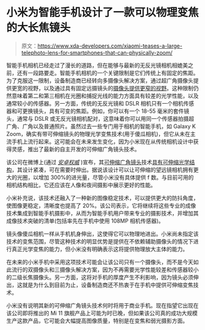 # 小米为智能手机设计了一款可以物理变焦的大长焦镜头

> 原文：<https://www.xda-developers.com/xiaomi-teases-a-large-telephoto-lens-for-smartphones-that-can-physically-zoom/>

智能手机相机已经走过了漫长的道路，但在能够与最新的无反光镜相机相媲美之前，还有一段路要走。智能手机相机的一个关键限制是它们传统上有固定的焦距。为了克服这一限制，设备制造商已经转向多摄像头解决方案，通过超广角摄像头提供更宽的视野，以及通过具有固定远摄镜头的[摄像头提供更窄的视野](https://www.xda-developers.com/oppo-reno-10x-zoom-review/)。这种限制仍然意味着第二和第三相机在光圈和捕捉光线的能力方面具有较差的光学性能，以及通常较小的传感器。另一方面，传统的无反光镜和 DSLR 相机只有一个相机传感器和可更换镜头，具有可变的焦距。例如，你可以有一个 18-55 毫米的套件镜头，通常与 DSLR 或无反光镜相机配对，这意味着你可以用同一个传感器拍摄超广角、广角以及普通照片。虽然过去一些专门用于相机的智能手机，如 Galaxy K Zoom，确实有带可伸缩镜头的物理光学变焦技术(用于傻瓜相机)，但它从未在主流手机上流行起来。这可能会在未来发生变化，因为小米现在从传统相机设计中获得灵感，推出了最新的自主开发的可伸缩广角镜头技术。

该公司在微博上(通过 [*安卓权威*](https://www.androidauthority.com/xiaomi-telescopic-camera-1174964/) )宣布，其[可伸缩广角镜头](https://m.weibo.cn/status/Jsv3ZjLvA)技术[具有可伸缩光学结构](https://blog.mi.com/en/2020/11/05/lei-jun-announces-xiaomis-plan-to-recruit-5000-engineers-at-midc/)，其设计紧凑，可在需要时伸出。据说该设计可以让可伸缩的望远镜相机拥有更大的光圈，以增加 300%的进光量，尽管小米没有具体提供 f 数。与目前可用的相机结构相比，它还应该在人像和夜间摄影中展示更好的性能。

小米补充说，该技术还融入了一种新的图像稳定技术，可以提供更大的防抖角度，使图像更稳定，清晰度也提高了 20%。该公司表示，它将继续将这些专业的成像技术集成到智能手机摄影中，从而为智能手机用户带来专业的摄影技术，并增加其成像技术突破的清单(包括率先在手机中使用 108MP 相机传感器)。

镜头像傻瓜相机一样从手机机身伸出，这使得它可以物理地进出。小米尚未指定该技术的变焦范围，尽管这种技术的明显优势是提供在不依赖辅助摄像头的情况下进行真正光学变焦的能力，但小米没有明确表示这将提供物理放大主体的能力。

在未来的小米手机中采用这项技术可能会让该公司只有一个摄像头，而不是今天如此流行的双摄像头和三摄像头解决方案，因为不再需要光学性能较差和传感器较小的二级长焦摄像头。另一方面，这将对手机的厚度产生不利影响，因为镜头必须伸出，这就是为什么到目前为止，设备制造商还不热衷于在手机中提供可伸缩变焦技术。

小米没有说明其新的可伸缩广角镜头技术何时将用于商业手机。现在指望它出现在该公司即将推出的 Mi 11 旗舰产品上可能为时已晚，但如果该公司真的成功大规模生产这款产品，它可能会大幅提高图像质量，特别是在变焦和弱光摄影方面。